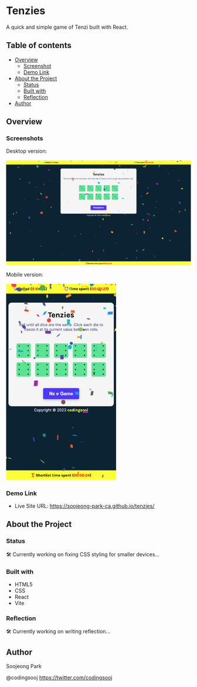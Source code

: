 # Tenzies

A quick and simple game of Tenzi built with React.

## Table of contents

- [Overview](#overview)
  - [Screenshot](#screenshot)
  - [Demo Link](#demo-link)
- [About the Project](#about-the-project)
  - [Status](#status)
  - [Built with](#built-with)
  - [Reflection](#reflection)
- [Author](#author)

## Overview

### Screenshots

Desktop version:<br/><br/>
<img src="./tenzies-desktop.png" width="800">

Mobile version:<br/><br/>
<img src="./tenzies-mobile.png" width="300">

### Demo Link

- Live Site URL: https://soojeong-park-ca.github.io/tenzies/

## About the Project

### Status

🛠 Currently working on fixing CSS styling for smaller devices...

### Built with

- HTML5
- CSS
- React
- Vite

### Reflection

🛠 Currently working on writing reflection...

## Author

Soojeong Park

@codingsooj https://twitter.com/codingsooj

